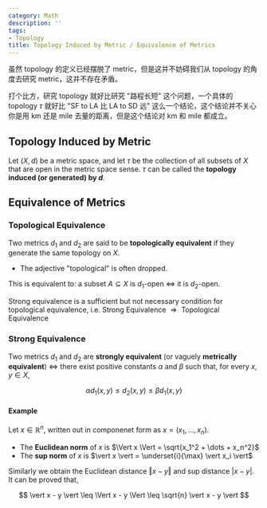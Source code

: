 ```yaml
---
category: Math
description: ''
tags:
- Topology
title: Topology Induced by Metric / Equivalence of Metrics
---
```


虽然 topology 的定义已经摆脱了 metric，但是这并不妨碍我们从 topology 的角度去研究 metric，这并不存在矛盾。

打个比方，研究 topology 就好比研究 "路程长短" 这个问题，一个具体的 topology $\tau$ 就好比 "SF to LA 比 LA to SD 远" 这么一个结论，这个结论并不关心你是用 km 还是 mile 去量的距离，但是这个结论对 km 和 mile 都成立。

## Topology Induced by Metric

Let $(X,d)$ be a metric space, and let $\tau$ be the collection of all subsets of $X$ that are open in the metric space sense. $\tau$ can be called the **topology induced (or generated) by $d$**.

## Equivalence of Metrics

### Topological Equivalence

Two metrics $d_1$ and $d_2$ are said to be **topologically equivalent** if they generate the same topology on $X$. 

- The adjective "topological" is often dropped.

This is equivalent to: a subset $A\subseteq X$ is $d_1$-open $\iff$ it is $d_2$-open.

Strong equivalence is a sufficient but not necessary condition for topological equivalence, i.e. $\text{Strong Equivalence } \Rightarrow \text{ Topological Equivalence}$

### Strong Equivalence

Two metrics $d_1$ and $d_2$ are **strongly equivalent** (or vaguely **metrically equivalent**) $\iff$ there exist positive constants $\alpha$ and $\beta$ such that, for every $x,y \in X$,

$$
\alpha d_1(x,y) \leq d_2(x,y) \leq \beta d_1(x,y)
$$

#### Example

Let $x \in \mathbb{R}^n$, written out in componenet form as $x = (x_1, \dots, x_n)$. 

- The **Euclidean norm** of $x$ is $\Vert x \Vert = \sqrt{x_1^2 + \dots + x_n^2}$
- The **sup norm** of $x$ is $\vert x \vert = \underset{i}{\max} \vert x_i \vert$

Similarly we obtain the Euclidean distance $\Vert x - y \Vert$ and sup distance $\vert x - y \vert$. It can be proved that, 

$$
\vert x - y \vert \leq \Vert x - y \Vert \leq \sqrt{n} \vert x - y \vert
$$